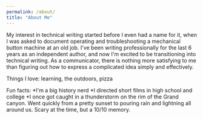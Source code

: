 ```yaml
---
permalink: /about/
title: "About Me"
---
```

My interest in technical writing started before I even had a name for it, when I was asked to document operating and troubleshooting a mechanical button machine at an old job. I've been writing professionally for the last 6 years as an independent author, and now I'm excited to be transitioning into technical writing. As a communicator, there is nothing more satisfying to me than figuring out how to express a complicated idea simply and effectively.

Things I love: learning, the outdoors, pizza

Fun facts:
*I'm a big history nerd
*I directed short films in high school and college
*I once got caught in a thunderstorm on the rim of the Grand canyon. Went quickly from a pretty sunset to pouring rain and lightning all around us. Scary at the time, but a 10/10 memory. 